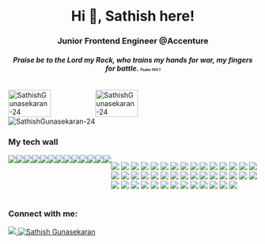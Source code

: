 <h1 align="center">Hi 👋, Sathish here!</h1>

<h3 align="center">Junior Frontend Engineer @Accenture</h3>
<h4 align="center"><i>Praise be to the Lord my Rock,
    who trains my hands for war,
 my fingers for battle. <span style="font-size:0.5em;">Psalm 144:1</span></i></h4>
<p align="center">
 
</p>


<br/>
<div style="display: inline-flex;">
  <img
    width="49%"
    src="https://github-readme-streak-stats.herokuapp.com/?user=SathishGunasekaran-24&theme=tokyonight_duo&hide_border=true&stroke=31353a&background=0D1117"
    alt="SathishGunasekaran-24"
  />
 <img
    width="49%"
    src="https://github-readme-stats.vercel.app/api?username=SathishGunasekaran-24&show_icons=true&bg_color=0D1117&theme=tokyonight&hide_border=true"
    alt="SathishGunasekaran-24"
  />
  
</div>
<img
  src="https://activity-graph.herokuapp.com/graph?username=SathishGunasekaran-24&theme=react-dark&hide_border=true"
  alt="SathishGunasekaran-24"
/>

<h3 align="left">My tech wall</h3>
<div style="display: flex">
  <img
    src="https://img.shields.io/badge/Docker-2CA5E0?style=for-the-badge&logo=docker&logoColor=white"
  />
  <img
    src="https://img.shields.io/badge/kubernetes-326ce5.svg?&style=for-the-badge&logo=kubernetes&logoColor=white"
  />
  <img
    src="https://img.shields.io/badge/React-20232A?style=for-the-badge&logo=react&logoColor=61DAFB"
  />
  <img
    src="https://img.shields.io/badge/Amazon_AWS-232F3E?style=for-the-badge&logo=amazon-aws&logoColor=white"
  />
  <img
    src="https://img.shields.io/badge/Python-FFD43B?style=for-the-badge&logo=python&logoColor=darkgreen"
  />
  <img
    src="https://img.shields.io/badge/HTML5-E34F26?style=for-the-badge&logo=html5&logoColor=white"
  />
  <img
    src="https://img.shields.io/badge/CSS3-1572B6?style=for-the-badge&logo=css3&logoColor=white"
  />
  <img
    src="https://img.shields.io/badge/JavaScript-F7DF1E?style=for-the-badge&logo=javascript&logoColor=black"
  />
  <img
    src="https://img.shields.io/badge/TypeScript-007ACC?style=for-the-badge&logo=typescript&logoColor=white"
  />
  <img
    src="https://img.shields.io/badge/TensorFlow-FF6F00?style=for-the-badge&logo=TensorFlow&logoColor=white"
  />
  <img
    src="https://img.shields.io/badge/Numpy-777BB4?style=for-the-badge&logo=numpy&logoColor=white"
  />
  <img
    src="https://img.shields.io/badge/Pandas-2C2D72?style=for-the-badge&logo=pandas&logoColor=white"
  />
  <img
    src="https://img.shields.io/badge/json-5E5C5C?style=for-the-badge&logo=json&logoColor=white"
  />

  <img
    src="https://img.shields.io/badge/Google_Cloud-4285F4?style=for-the-badge&logo=google-cloud&logoColor=white"
  />
  <img
    src="https://img.shields.io/badge/microsoft%20azure-0089D6?style=for-the-badge&logo=microsoft-azure&logoColor=white"
  />
  <img
    src="https://img.shields.io/badge/Digital_Ocean-0080FF?style=for-the-badge&logo=DigitalOcean&logoColor=white"
  />
  <img
    src="https://img.shields.io/badge/GitHub_Actions-2088FF?style=for-the-badge&logo=github-actions&logoColor=white"
  />
  <img
    src="https://img.shields.io/badge/Salesforce-00A1E0?style=for-the-badge&logo=Salesforce&logoColor=white"
  />
  <img
    src="https://img.shields.io/badge/PostgreSQL-316192?style=for-the-badge&logo=postgresql&logoColor=white"
  />
  <img
    src="https://img.shields.io/badge/MongoDB-4EA94B?style=for-the-badge&logo=mongodb&logoColor=white"
  />
  <img
    src="https://img.shields.io/badge/SQLite-07405E?style=for-the-badge&logo=sqlite&logoColor=white"
  />
  <img
    src="https://img.shields.io/badge/redis-CC0000.svg?&style=for-the-badge&logo=redis&logoColor=white"
  />
  <img
    src="https://img.shields.io/badge/rabbitmq-%23FF6600.svg?&style=for-the-badge&logo=rabbitmq&logoColor=white"
  />
  <img
    src="https://img.shields.io/badge/Apache_Kafka-231F20?style=for-the-badge&logo=apache-kafka&logoColor=white"
  />
  <img
    src="https://img.shields.io/badge/Amazon%20DynamoDB-4053D6?style=for-the-badge&logo=Amazon%20DynamoDB&logoColor=white"
  />
  <img
    src="https://img.shields.io/badge/Django-092E20?style=for-the-badge&logo=django&logoColor=green"
  />
  <img
    src="https://img.shields.io/badge/DJANGO-REST-ff1709?style=for-the-badge&logo=django&logoColor=white&color=ff1709&labelColor=gray"
  />
  <img
    src="https://img.shields.io/badge/Flask-000000?style=for-the-badge&logo=flask&logoColor=white"
  />
  <img
    src="https://img.shields.io/badge/Redux-593D88?style=for-the-badge&logo=redux&logoColor=white"
  />
  <img
    src="https://img.shields.io/badge/next.js-000000?style=for-the-badge&logo=nextdotjs&logoColor=white"
  />
  <img
    src="https://img.shields.io/badge/React_Router-CA4245?style=for-the-badge&logo=react-router&logoColor=white"
  />
  <img
    src="https://img.shields.io/badge/React_Native-20232A?style=for-the-badge&logo=react&logoColor=61DAFB"
  />
  <img
    src="https://img.shields.io/badge/Node.js-339933?style=for-the-badge&logo=nodedotjs&logoColor=white"
  />
  <img
    src="https://img.shields.io/badge/npm-CB3837?style=for-the-badge&logo=npm&logoColor=white"
  />
  <img
    src="https://img.shields.io/badge/Yarn-2C8EBB?style=for-the-badge&logo=yarn&logoColor=white"
  />
  <img
    src="https://img.shields.io/badge/Jupyter-F37626.svg?&style=for-the-badge&logo=Jupyter&logoColor=white"
  />
  <img
    src="https://img.shields.io/badge/Markdown-000000?style=for-the-badge&logo=markdown&logoColor=white"
  />
  <img
    src="https://img.shields.io/badge/Shell_Script-121011?style=for-the-badge&logo=gnu-bash&logoColor=white"
  />
  <img
    src="https://img.shields.io/badge/Electron-2B2E3A?style=for-the-badge&logo=electron&logoColor=9FEAF9"
  />
  <img
    src="https://img.shields.io/badge/Tailwind_CSS-38B2AC?style=for-the-badge&logo=tailwind-css&logoColor=white"
  />
  <img
    src="https://img.shields.io/badge/Bootstrap-563D7C?style=for-the-badge&logo=bootstrap&logoColor=white"
  />
  <img
    src="https://img.shields.io/badge/styled--components-DB7093?style=for-the-badge&logo=styled-components&logoColor=white"
  />
  <img
    src="https://img.shields.io/badge/Chakra--UI-319795?style=for-the-badge&logo=chakra-ui&logoColor=white"
  />
  <img
    src="https://img.shields.io/badge/Material--UI-0081CB?style=for-the-badge&logo=material-ui&logoColor=white"
  />
  <img
    src="https://img.shields.io/badge/-materialize--css-ff69b4?style=for-the-badge&logo=materialize--css&logoColor=white"
  />
  <img
    src="https://img.shields.io/badge/Git-F05032?style=for-the-badge&logo=git&logoColor=white"
  />
  <img
    src="https://img.shields.io/badge/Postman-FF6C37?style=for-the-badge&logo=Postman&logoColor=white"
  />
  <img
    src="https://img.shields.io/badge/Visual_Studio_Code-0078D4?style=for-the-badge&logo=visual%20studio%20code&logoColor=white"
  />
  <img
    src="https://img.shields.io/badge/sublime_text-%23575757.svg?&style=for-the-badge&logo=sublime-text&logoColor=important"
  />
  <img
    src="https://img.shields.io/badge/Figma-F24E1E?style=for-the-badge&logo=figma&logoColor=white"
  />
  <img
    src="https://img.shields.io/badge/Adobe%20Creative%20Cloud-DA1F26?style=for-the-badge&logo=Adobe%20Creative%20Cloud&logoColor=white"
  />
  <img
    src="https://img.shields.io/badge/Adobe%20Photoshop-31A8FF?style=for-the-badge&logo=Adobe%20Photoshop&logoColor=black"
  />
  <img
    src="https://img.shields.io/badge/Adobe%20Premiere%20Pro-9999FF?style=for-the-badge&logo=Adobe%20Premiere%20Pro&logoColor=white"
  />
  <img
    src="https://img.shields.io/badge/mac%20os-000000?style=for-the-badge&logo=apple&logoColor=white"
  />
  <img
    src="https://img.shields.io/badge/Ubuntu-E95420?style=for-the-badge&logo=ubuntu&logoColor=white"
  />
  <img
    src="https://img.shields.io/badge/Windows-0078D6?style=for-the-badge&logo=windows&logoColor=white"
  />
</div>
<h3 align="left">Connect with me:</h3>

<p align="left">
  <a href="https://stackoverflow.com/users/2799454">
    <img
      src="https://img.shields.io/badge/Stack_Overflow-FE7A16?style=for-the-badge&logo=stack-overflow&logoColor=white"
    />
<!--     <img src="https://stackoverflow-badge.vercel.app/?userID=2799454" /> -->
  </a>
  <a href="https://twitter.com/sathishguna2404" target="blank"
    ><img
      src="https://img.shields.io/twitter/follow/sathishguna2404?logo=twitter&style=for-the-badge"
      alt="Sathish Gunasekaran"
  /></a>
</p>

